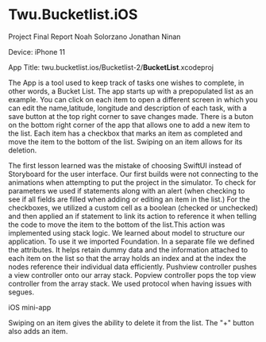 # Twu.Bucketlist.iOS

Project Final Report
Noah Solorzano
Jonathan Ninan

Device: iPhone 11

App Title: twu.bucketlist.ios/Bucketlist-2/**BucketList**.xcodeproj


The App is a tool used to keep track of tasks one wishes to complete, in other words,
a Bucket List. The app starts up with a prepopulated list as an example. You can click
on each item to open a different screen in which you can edit the name,latitude, longitude and
description of each task, with a save button at the top right corner to save changes made.
There is a buton on the bottom right corner of the app that allows one to add a new item 
to the list. Each item has a checkbox that marks an item as completed and move the item
to the bottom of the list. Swiping on an item allows for its deletion.

The first lesson learned was the mistake of choosing SwiftUI instead of Storyboard for
the user interface. Our first builds were not connecting to the animations when 
attempting to put the project in the simulator. To check for parameters we used if
statements along with an alert (when checking to see if all fields are filled when
adding or editing an item in the list.) For the checkboxes, we utilized a custom
cell as a boolean (checked or unchecked) and then applied an if statement to link 
its action to reference it when telling the code to move the item to the bottom 
of the list.This action was implemented using stack logic.
We learned about model to structure our application. To use it we
imported Foundation. In a separate file we defined the attributes. It helps retain
dummy data and the information attached to each item on the list so that the array
holds an index and at the index the nodes reference their individual data efficiently.
Pushview controller pushes a view controller onto our array stack.
Popview controller pops the top view controller from the array stack.
We used protocol when having issues with segues.



iOS mini-app

Swiping on an item gives the ability to delete it from the list.
The "+" button also adds an item.